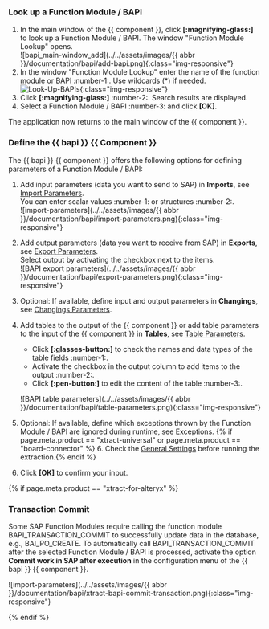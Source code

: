 
### Look up a Function Module / BAPI

1. In the main window of the {{ component }}, click **[:magnifying-glass:]** to look up a Function Module / BAPI. 
The window "Function Module Lookup" opens.<br>
![bapi_main-window_add](../../assets/images/{{ abbr }}/documentation/bapi/add-bapi.png){:class="img-responsive"}
2. In the window "Function Module Lookup" enter the name of the function module or BAPI :number-1:. Use wildcards (*) if needed.<br>
![Look-Up-BAPIs](../../assets/images/documentation/components/bapi/add-bapi-look-up.png){:class="img-responsive"}
3. Click **[:magnifying-glass:]** :number-2:. Search results are displayed.
4. Select a Function Module / BAPI :number-3: and click **[OK]**. <br>

The application now returns to the main window of the {{ component }}.

### Define the {{ bapi }} {{ Component }}

The {{ bapi }} {{ component }} offers the following options for defining parameters of a Function Module / BAPI:

1. Add input parameters (data you want to send to SAP) in **Imports**, see [Import Parameters](parameters.md/#import-parameters).<br>
You can enter scalar values :number-1: or structures :number-2:.<br>
![import-parameters](../../assets/images/{{ abbr }}/documentation/bapi/import-parameters.png){:class="img-responsive"}
2. Add output parameters (data you want to receive from SAP) in **Exports**, see [Export Parameters](parameters.md/#export-parameters).<br>
Select output by activating the checkbox next to the items.<br>
![BAPI export parameters](../../assets/images/{{ abbr }}/documentation/bapi/export-parameters.png){:class="img-responsive"}
3. Optional: If available, define input and output parameters in **Changings**, see [Changings Parameters](parameters.md/#changings-parameters).<br>
4. Add tables to the output of the {{ component }} or add table parameters to the input of the {{ component }} in **Tables**, see [Table Parameters](parameters.md/#table-parameters).<br>
	- Click **[:glasses-button:]** to check the names and data types of the table fields :number-1:.
	- Activate the checkbox in the output column to add items to the output :number-2:.
	- Click **[:pen-button:]** to edit the content of the table :number-3:.

	![BAPI table parameters](../../assets/images/{{ abbr }}/documentation/bapi/table-parameters.png){:class="img-responsive"}
5. Optional: If available, define which exceptions thrown by the Function Module / BAPI are ignored during runtime, see [Exceptions](parameters.md/#exceptions).
{% if page.meta.product == "xtract-universal" or page.meta.product == "board-connector" %} 6. Check the [General Settings](general-settings.md) before running the extraction.{% endif %}
7. Click **[OK]** to confirm your input.

{% if page.meta.product == "xtract-for-alteryx" %}

### Transaction Commit
Some SAP Function Modules require calling the function module BAPI_TRANSACTION_COMMIT to successfully update data in the database, e.g., BAI_PO_CREATE. 
To automatically call BAPI_TRANSACTION_COMMIT after the selected Function Module / BAPI is processed, activate the option **Commit work in SAP after execution** in the configuration menu of the {{ bapi }} {{ component }}.

![import-parameters](../../assets/images/{{ abbr }}/documentation/bapi/xtract-bapi-commit-transaction.png){:class="img-responsive"}

{% endif %}